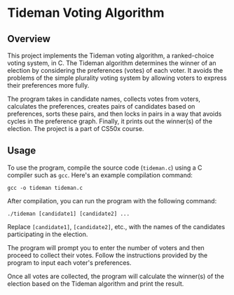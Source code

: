 # Tideman Voting Algorithm

## Overview

This project implements the Tideman voting algorithm, a ranked-choice voting system, in C. The Tideman algorithm determines the winner of an election by considering the preferences (votes) of each voter.
It avoids the problems of the simple plurality voting system by allowing voters to express their preferences more fully.

The program takes in candidate names, collects votes from voters, calculates the preferences, creates pairs of candidates based on preferences, sorts these pairs, and then locks in pairs in a way that avoids cycles in the preference graph.
Finally, it prints out the winner(s) of the election. The project is a part of CS50x course.

## Usage

To use the program, compile the source code (`tideman.c`) using a C compiler such as `gcc`. Here's an example compilation command:
```
gcc -o tideman tideman.c
```
After compilation, you can run the program with the following command:

```
./tideman [candidate1] [candidate2] ...
```

Replace `[candidate1]`, `[candidate2]`, etc., with the names of the candidates participating in the election.

The program will prompt you to enter the number of voters and then proceed to collect their votes. Follow the instructions provided by the program to input each voter's preferences.

Once all votes are collected, the program will calculate the winner(s) of the election based on the Tideman algorithm and print the result.


